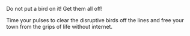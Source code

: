 Do not put a bird on it! Get them all off!

Time your pulses to clear the disruptive birds off the lines and free your town from the grips of life without internet.